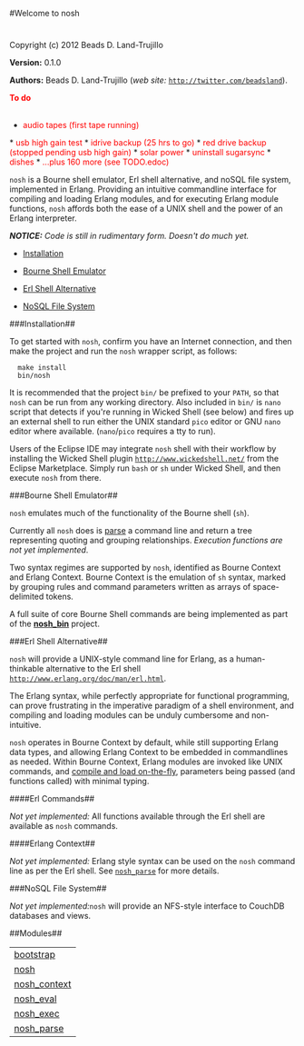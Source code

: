 

#Welcome to nosh#


Copyright (c) 2012 Beads D. Land-Trujillo

__Version:__ 0.1.0

__Authors:__ Beads D. Land-Trujillo (_web site:_ [`http://twitter.com/beadsland`](http://twitter.com/beadsland)).

__<font color="red">To do</font>__
<br></br>
* <font color="red">audio tapes				(first tape running)
</font>
* <font color="red">usb high gain test	
</font>
* <font color="red">idrive backup			(25 hrs to go)
</font>
* <font color="red">red drive backup			(stopped pending usb high gain)		
</font>
* <font color="red">solar power
</font>
* <font color="red">uninstall sugarsync
</font>
* <font color="red">dishes
</font>
* <font color="red">...plus 160 more (see TODO.edoc)
</font>


`nosh` is a Bourne shell emulator, Erl shell alternative, and
  noSQL file system,  implemented in Erlang.  Providing an intuitive
  commandline interface for compiling and loading Erlang modules, and for
  executing Erlang module functions, `nosh` affords both the ease of a
UNIX shell and the power of an Erlang interpreter.
 


_<strong>NOTICE:</strong> Code is still in rudimentary form. Doesn't  do much yet._
 

* [Installation](http://github.com/beadsland/nosh/blob/master/doc/README.md#Installation)

* [Bourne Shell Emulator](http://github.com/beadsland/nosh/blob/master/doc/README.md#Bourne_Shell_Emulator)

* [Erl Shell Alternative](http://github.com/beadsland/nosh/blob/master/doc/README.md#Erl_Shell_Alternative)

* [NoSQL File System](http://github.com/beadsland/nosh/blob/master/doc/README.md#NoSQL_File_System)


 


###<a name="Installation">Installation</a>##

 


To get started with `nosh`, confirm you have an Internet connection,
  and then make the project and run the `nosh` wrapper script, as follows:
 
	
	  make install
	  bin/nosh

 


It is recommended that the project `bin/` be prefixed to your `PATH`,
  so that `nosh` can be run from any working directory.  Also included
  in `bin/` is `nano` script that detects if you're running in Wicked
  Shell (see below) and fires up an external shell to run either the
  UNIX standard `pico` editor or GNU `nano` editor where available.
  (`nano`/`pico` requires a tty to run).
 


Users of the Eclipse IDE may integrate `nosh` shell with their
  workflow by installing the Wicked Shell plugin
[`http://www.wickedshell.net/`](http://www.wickedshell.net/) from the Eclipse Marketplace.  Simply
  run `bash` or `sh` under Wicked Shell, and then execute `nosh`
from there.
 


###<a name="Bourne_Shell_Emulator">Bourne Shell Emulator</a>##

 


`nosh` emulates much of the functionality of the Bourne shell (`sh`).
 


Currently all `nosh` does is [parse](http://github.com/beadsland/nosh/blob/master/doc/nosh_parse.md) a command line
  and return a tree representing quoting and grouping relationships.
_Execution functions are not yet implemented_.
 


Two syntax regimes are supported by `nosh`, identified as Bourne Context
  and Erlang Context.  Bourne Context is the emulation of `sh` syntax,
marked by grouping rules and command parameters written as arrays of
space-delimited tokens.
 


A full suite of core Bourne Shell commands are being implemented as part
  of the __[nosh_bin](http://github.com/beadsland/nosh_bin)__
project.
 


###<a name="Erl_Shell_Alternative">Erl Shell Alternative</a>##

 


`nosh` will provide a UNIX-style command line for Erlang, as a
  human-thinkable alternative to the Erl shell
[`http://www.erlang.org/doc/man/erl.html`](http://www.erlang.org/doc/man/erl.html).
 


The Erlang syntax, while perfectly appropriate for functional
programming, can prove frustrating in the imperative paradigm of a
shell environment, and compiling and loading modules can be unduly
cumbersome and non-intuitive.
 


`nosh` operates in Bourne Context by default, while still supporting
  Erlang data types, and allowing Erlang Context to be embedded in
  commandlines as needed.  Within Bourne Context, Erlang modules are
  invoked like UNIX commands, and [compile and load
  on-the-fly](http://github.com/beadsland/nosh/blob/master/doc/nosh_load.md), parameters being passed (and functions called) with
minimal typing.
 


####<a name="Erl_Commands">Erl Commands</a>##

 


_Not yet implemented:_  All functions available through the Erl
  shell are available as `nosh` commands.
 


####<a name="Erlang_Context">Erlang Context</a>##

 


_Not yet implemented:_  Erlang style syntax can be used on the
`nosh` command line as per the Erl shell.  See [`nosh_parse`](http://github.com/beadsland/nosh/blob/master/doc/nosh_parse.md) for
more details.
 


###<a name="NoSQL_File_System">NoSQL File System</a>##

 
_Not yet implemented:_`nosh` will provide an NFS-style interface
  to CouchDB databases and views.
 

##Modules##


<table width="100%" border="0" summary="list of modules">
<tr><td><a href="http://github.com/beadsland/nosh/blob/master/doc/bootstrap.md" class="module">bootstrap</a></td></tr>
<tr><td><a href="http://github.com/beadsland/nosh/blob/master/doc/nosh.md" class="module">nosh</a></td></tr>
<tr><td><a href="http://github.com/beadsland/nosh/blob/master/doc/nosh_context.md" class="module">nosh_context</a></td></tr>
<tr><td><a href="http://github.com/beadsland/nosh/blob/master/doc/nosh_eval.md" class="module">nosh_eval</a></td></tr>
<tr><td><a href="http://github.com/beadsland/nosh/blob/master/doc/nosh_exec.md" class="module">nosh_exec</a></td></tr>
<tr><td><a href="http://github.com/beadsland/nosh/blob/master/doc/nosh_parse.md" class="module">nosh_parse</a></td></tr></table>

